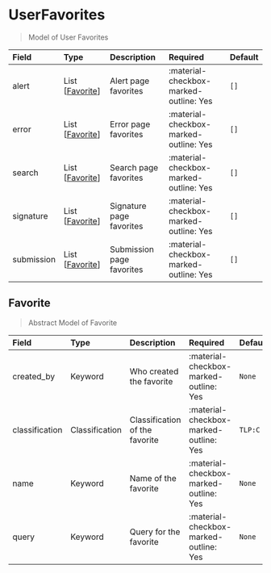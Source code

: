 [comment]: # (AUTOGENERATED MARKDOWN CONTENT. UPDATES TO ODM DOCUMENTATION SHOULD BE DONE THROUGH ASSEMBLYLINE-BASE REPO!)
# UserFavorites
> Model of User Favorites

| Field | Type | Description | Required | Default |
| :--- | :--- | :--- | :--- | :--- |
| alert | List [[Favorite](/assemblyline4_docs/odm/models/user_favorites/#favorite)] | Alert page favorites | :material-checkbox-marked-outline: Yes | `[]` |
| error | List [[Favorite](/assemblyline4_docs/odm/models/user_favorites/#favorite)] | Error page favorites | :material-checkbox-marked-outline: Yes | `[]` |
| search | List [[Favorite](/assemblyline4_docs/odm/models/user_favorites/#favorite)] | Search page favorites | :material-checkbox-marked-outline: Yes | `[]` |
| signature | List [[Favorite](/assemblyline4_docs/odm/models/user_favorites/#favorite)] | Signature page favorites | :material-checkbox-marked-outline: Yes | `[]` |
| submission | List [[Favorite](/assemblyline4_docs/odm/models/user_favorites/#favorite)] | Submission page favorites | :material-checkbox-marked-outline: Yes | `[]` |


[comment]: # (AUTOGENERATED MARKDOWN CONTENT. UPDATES TO ODM DOCUMENTATION SHOULD BE DONE THROUGH ASSEMBLYLINE-BASE REPO!)
## Favorite
> Abstract Model of Favorite

| Field | Type | Description | Required | Default |
| :--- | :--- | :--- | :--- | :--- |
| created_by | Keyword | Who created the favorite | :material-checkbox-marked-outline: Yes | `None` |
| classification | Classification | Classification of the favorite | :material-checkbox-marked-outline: Yes | `TLP:C` |
| name | Keyword | Name of the favorite | :material-checkbox-marked-outline: Yes | `None` |
| query | Keyword | Query for the favorite | :material-checkbox-marked-outline: Yes | `None` |


